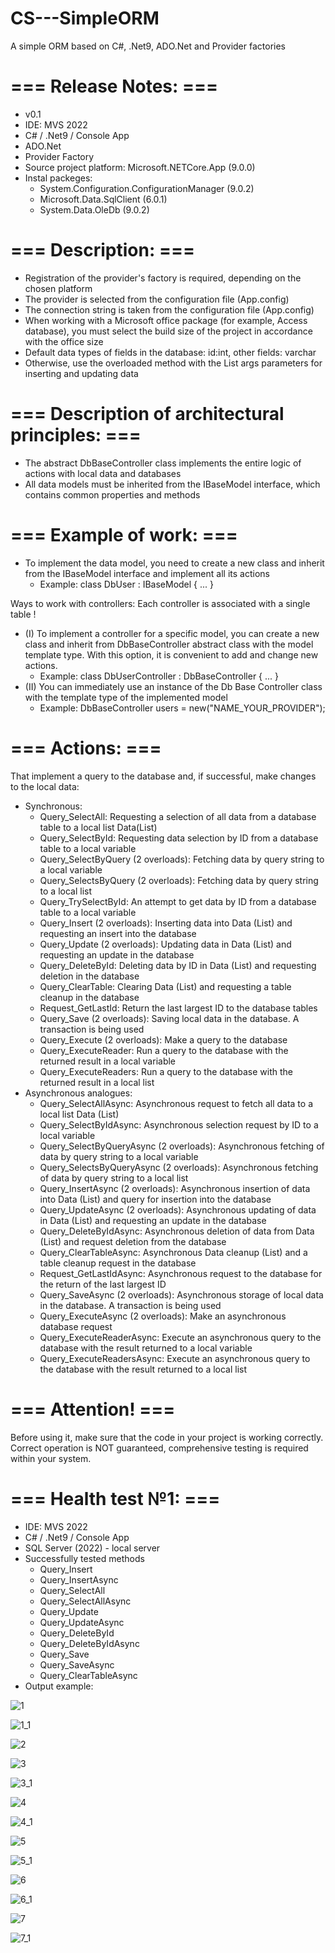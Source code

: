 # CS---SimpleORM
A simple ORM based on C#, .Net9, ADO.Net and Provider factories

=== Release Notes: ===
======================
- v0.1
- IDE: MVS 2022
- C# / .Net9 / Console App
- ADO.Net
- Provider Factory
- Source project platform: Microsoft.NETCore.App (9.0.0)
- Instal packeges:
  * System.Configuration.ConfigurationManager (9.0.2)
  * Microsoft.Data.SqlClient (6.0.1)
  * System.Data.OleDb (9.0.2)

=== Description: ===
======================
- Registration of the provider's factory is required, depending on the chosen platform
- The provider is selected from the configuration file (App.config)
- The connection string is taken from the configuration file (App.config)
- When working with a Microsoft office package (for example, Access database), you must select the build size of the project in accordance with the office size
- Default data types of fields in the database: id:int, other fields: varchar
- Otherwise, use the overloaded method with the List<DbParametr> args parameters for inserting and updating data

=== Description of architectural principles: ===
======================
- The abstract DbBaseController class implements the entire logic of actions with local data and databases
- All data models must be inherited from the IBaseModel interface, which contains common properties and methods

=== Example of work: ===
======================
- To implement the data model, you need to create a new class and inherit from the IBaseModel interface and implement all its actions
  * Example: class DbUser : IBaseModel { ... }

Ways to work with controllers: Each controller is associated with a single table !
- (I) To implement a controller for a specific model, you can create a new class and inherit from DbBaseController abstract class with the model template type. With this option, it is convenient to add and change new actions.
  * Example: class DbUserController : DbBaseController <DbUser> { ... }
- (II) You can immediately use an instance of the Db Base Controller class with the template type of the implemented model
  * Example:  DbBaseController <DbUser> users = new("NAME_YOUR_PROVIDER");

=== Actions: ===
======================
That implement a query to the database and, if successful, make changes to the local data:
- Synchronous:
  * Query_SelectAll: Requesting a selection of all data from a database table to a local list Data(List<T>)
  * Query_SelectById: Requesting data selection by ID from a database table to a local variable
  * Query_SelectByQuery (2 overloads): Fetching data by query string to a local variable
  * Query_SelectsByQuery (2 overloads): Fetching data by query string to a local list
  * Query_TrySelectById: An attempt to get data by ID from a database table to a local variable
  * Query_Insert (2 overloads): Inserting data into Data (List<T>) and requesting an insert into the database
  * Query_Update (2 overloads): Updating data in Data (List<T>) and requesting an update in the database
  * Query_DeleteById: Deleting data by ID in Data (List<T>) and requesting deletion in the database
  * Query_ClearTable: Clearing Data (List<T>) and requesting a table cleanup in the database
  * Request_GetLastId: Return the last largest ID to the database tables
  * Query_Save (2 overloads): Saving local data in the database. A transaction is being used
  * Query_Execute (2 overloads): Make a query to the database
  * Query_ExecuteReader: Run a query to the database with the returned result in a local variable
  * Query_ExecuteReaders: Run a query to the database with the returned result in a local list
- Asynchronous analogues:
  * Query_SelectAllAsync: Asynchronous request to fetch all data to a local list Data (List<T>)
  * Query_SelectByIdAsync: Asynchronous selection request by ID to a local variable
  * Query_SelectByQueryAsync (2 overloads): Asynchronous fetching of data by query string to a local variable
  * Query_SelectsByQueryAsync (2 overloads): Asynchronous fetching of data by query string to a local list
  * Query_InsertAsync (2 overloads): Asynchronous insertion of data into Data (List<T>) and query for insertion into the database
  * Query_UpdateAsync (2 overloads): Asynchronous updating of data in Data (List<T>) and requesting an update in the database
  * Query_DeleteByIdAsync: Asynchronous deletion of data from Data (List<T>) and request deletion from the database
  * Query_ClearTableAsync: Asynchronous Data cleanup (List<T>) and a table cleanup request in the database
  * Request_GetLastIdAsync: Asynchronous request to the database for the return of the last largest ID
  * Query_SaveAsync (2 overloads): Asynchronous storage of local data in the database. A transaction is being used
  * Query_ExecuteAsync (2 overloads): Make an asynchronous database request
  * Query_ExecuteReaderAsync: Execute an asynchronous query to the database with the result returned to a local variable
  * Query_ExecuteReadersAsync: Execute an asynchronous query to the database with the result returned to a local list

=== Attention! ===
======================
Before using it, make sure that the code in your project is working correctly. Correct operation is NOT guaranteed, comprehensive testing is required within your system.

=== Health test №1: ===
======================
- IDE: MVS 2022
- C# / .Net9 / Console App
- SQL Server (2022) - local server
- Successfully tested methods
  - Query_Insert
  - Query_InsertAsync
  - Query_SelectAll
  - Query_SelectAllAsync
  - Query_Update
  - Query_UpdateAsync
  - Query_DeleteById
  - Query_DeleteByIdAsync
  - Query_Save
  - Query_SaveAsync
  - Query_ClearTableAsync
 - Output example:

![1](https://github.com/user-attachments/assets/bcc598f7-0fe8-413f-8da3-dedd96e1593d)

![1_1](https://github.com/user-attachments/assets/a1d49c8a-a2fb-40b1-95ff-75a009997ebf)

![2](https://github.com/user-attachments/assets/59a01924-ef07-4893-9814-de745d932c11)
   
![3](https://github.com/user-attachments/assets/785c2bca-3d0d-4970-8ae5-c206af7ada74)

![3_1](https://github.com/user-attachments/assets/e4a94e35-c7ab-4c3f-b5ff-509be4975af6)

![4](https://github.com/user-attachments/assets/1836eb39-e95c-44e4-98e1-2d50025a1f8a)

![4_1](https://github.com/user-attachments/assets/4a15c50a-0858-416f-87ff-d0a0a2709e2f)

![5](https://github.com/user-attachments/assets/2bbeb5f2-f2e1-409b-89c0-ade29cf2d8a0)

![5_1](https://github.com/user-attachments/assets/e499d78b-ce1c-400d-badc-d3b9cdc66bd3)

![6](https://github.com/user-attachments/assets/1f7db1bc-b35a-4682-9c62-d03ab76f06de)

![6_1](https://github.com/user-attachments/assets/8852899e-999c-4e62-ba03-88cdd4e410c7)

![7](https://github.com/user-attachments/assets/3c80562c-9437-47ec-a99e-45972ef08b67)

![7_1](https://github.com/user-attachments/assets/10e27a15-6d82-4e2a-b800-0883056d35d6)

